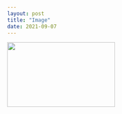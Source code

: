 ```yaml
--- 
layout: post
title: "Image"
date: 2021-09-07
---
```

<image src = "https://www.hw.ac.uk/dubai/img/heriotwattimage.jpg" width = "250" height = "150" >

  
